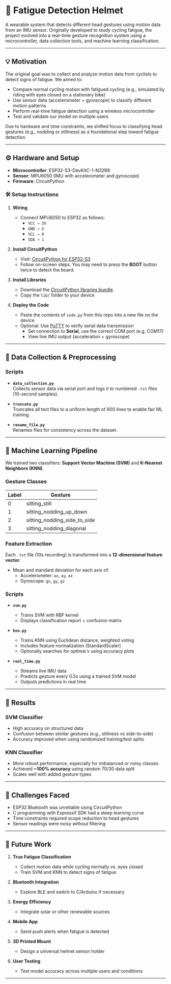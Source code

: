 # 🧠 Fatigue Detection Helmet

A wearable system that detects different head gestures using motion data from an IMU sensor. Originally developed to study cycling fatigue, the project evolved into a real-time gesture recognition system using a microcontroller, data collection tools, and machine learning classification.

---

## 💡 Motivation

The original goal was to collect and analyze motion data from cyclists to detect signs of fatigue. We aimed to:

- Compare normal cycling motion with fatigued cycling (e.g., simulated by riding with eyes closed on a stationary bike)
- Use sensor data (accelerometer + gyroscope) to classify different motion patterns
- Perform real-time fatigue detection using a wireless microcontroller
- Test and validate our model on multiple users

Due to hardware and time constraints, we shifted focus to classifying head gestures (e.g., nodding or stillness) as a foundational step toward fatigue detection.

---

## ⚙️ Hardware and Setup

- **Microcontroller**: ESP32-S3-DevKitC-1-N32R8
- **Sensor**: MPU6050 (IMU with accelerometer and gyroscope)
- **Firmware**: CircuitPython

### 🛠️ Setup Instructions

1. **Wiring**
   - Connect MPU6050 to ESP32 as follows:
     - `VCC → 3V`
     - `GND → G`
     - `SCL → 0`
     - `SDA → 1`

2. **Install CircuitPython**
   - Visit: [CircuitPython for ESP32-S3](https://circuitpython.org/board/espressif_esp32s3_devkitc_1_n32r8/)
   - Follow on-screen steps. You may need to press the **BOOT** button twice to detect the board.

3. **Install Libraries**
   - Download the [CircuitPython libraries bundle](https://circuitpython.org/libraries)
   - Copy the `lib/` folder to your device

4. **Deploy the Code**
   - Paste the contents of `code.py` from this repo into a new file on the device
   - Optional: Use [PuTTY](https://www.putty.org/) to verify serial data transmission
     - Set connection to **Serial**, use the correct COM port (e.g. COM17)
     - View live IMU output (acceleration + gyroscope)

---

## 🧪 Data Collection & Preprocessing

### Scripts

- **`data_collection.py`**  
  Collects sensor data via serial port and logs it to numbered `.txt` files (10-second samples).

- **`truncate.py`**  
  Truncates all text files to a uniform length of 600 lines to enable fair ML training.

- **`rename_file.py`**  
  Renames files for consistency across the dataset.

---

## 🤖 Machine Learning Pipeline

We trained two classifiers: **Support Vector Machine (SVM)** and **K-Nearest Neighbors (KNN)**.

### Gesture Classes

| Label | Gesture                            |
|-------|------------------------------------|
| 0     | sitting_still                      |
| 1     | sitting_nodding_up_down            |
| 2     | sitting_nodding_side_to_side       |
| 3     | sitting_nodding_diagonal           |

### Feature Extraction

Each `.txt` file (10s recording) is transformed into a **12-dimensional feature vector**:

- Mean and standard deviation for each axis of:
  - Accelerometer: `ax`, `ay`, `az`
  - Gyroscope: `gx`, `gy`, `gz`

### Scripts

- **`svm.py`**
  - Trains SVM with RBF kernel
  - Displays classification report + confusion matrix

- **`knn.py`**
  - Trains KNN using Euclidean distance, weighted voting
  - Includes feature normalization (StandardScaler)
  - Optionally searches for optimal `k` using accuracy plots

- **`real_time.py`**
  - Streams live IMU data
  - Predicts gesture every 0.5s using a trained SVM model
  - Outputs predictions in real time

---

## 🧪 Results

### SVM Classifier

- High accuracy on structured data
- Confusion between similar gestures (e.g., stillness vs side-to-side)
- Accuracy improved when using randomized training/test splits

### KNN Classifier

- More robust performance, especially for imbalanced or noisy classes
- Achieved **~100% accuracy** using random 70/30 data split
- Scales well with added gesture types

---

## 🧭 Challenges Faced

- ESP32 Bluetooth was unreliable using CircuitPython
- C programming with Espressif SDK had a steep learning curve
- Time constraints required scope reduction to head gestures
- Sensor readings were noisy without filtering

---

## 🚀 Future Work

1. **True Fatigue Classification**  
   - Collect motion data while cycling normally vs. eyes closed  
   - Train SVM and KNN to detect signs of fatigue

2. **Bluetooth Integration**  
   - Explore BLE and switch to C/Arduino if necessary

3. **Energy Efficiency**  
   - Integrate solar or other renewable sources

4. **Mobile App**  
   - Send push alerts when fatigue is detected

5. **3D Printed Mount**  
   - Design a universal helmet sensor holder

6. **User Testing**  
   - Test model accuracy across multiple users and conditions

---


